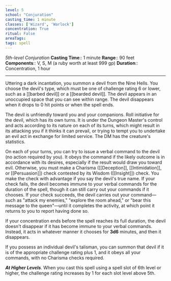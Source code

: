```yaml
---
level: 5
school: "Conjuration"
casting_time: 1 minute
classes: ['Wizard', 'Warlock']
concentration: True
ritual: False
areaTags: 
tags: spell
---
```


_5th-level Conjuration_
**Casting Time**:: 1 minute
**Range**:: 90 feet
**Components**:: V, S, M (a ruby worth at least 999 gp)
**Duration**:: Concentration, 1 hour

---

Uttering a dark incantation, you summon a devil from the Nine Hells. You choose the devil's type, which must be one of challenge rating 6 or lower, such as a [[barbed devil]] or a [[bearded devil]]. The devil appears in an unoccupied space that you can see within range. The devil disappears when it drops to 0 hit points or when the spell ends.

The devil is unfriendly toward you and your companions. Roll initiative for the devil, which has its own turns. It is under the Dungeon Master's control and acts according to its nature on each of its turns, which might result in its attacking you if it thinks it can prevail, or trying to tempt you to undertake an evil act in exchange for limited service. The DM has the creature's statistics.

On each of your turns, you can try to issue a verbal command to the devil (no action required by you). It obeys the command if the likely outcome is in accordance with its desires, especially if the result would draw you toward evil. Otherwise, you must make a Charisma ([[Deception]], [[Intimidation]], or [[Persuasion]]) check contested by its Wisdom ([[Insight]]) check. You make the check with advantage if you say the devil's true name. If your check fails, the devil becomes immune to your verbal commands for the duration of the spell, though it can still carry out your commands if it chooses. If your check succeeds, the devil carries out your command—such as "attack my enemies," "explore the room ahead," or "bear this message to the queen"—until it completes the activity, at which point it returns to you to report having done so.

If your concentration ends before the spell reaches its full duration, the devil doesn't disappear if it has become immune to your verbal commands. Instead, it acts in whatever manner it chooses for **3d6** minutes, and then it disappears.

If you possess an individual devil's talisman, you can summon that devil if it is of the appropriate challenge rating plus 1, and it obeys all your commands, with no Charisma checks required.


**_At Higher Levels_**. When you cast this spell using a spell slot of 6th level or higher, the challenge rating increases by 1 for each slot level above 5th.


